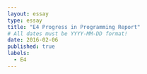 ```yaml
---
layout: essay
type: essay
title: "E4 Progress in Programming Report"
# All dates must be YYYY-MM-DD format!
date: 2016-02-06
published: true
labels:
  - E4
---
```



